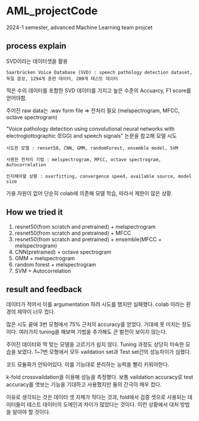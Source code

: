 # AML_projectCode
2024-1 semester, advanced Machine Learning team projcet


## process explain

SVD이라는 데이터셋을 활용

    Saarbrücken Voice Database (SVD) : speech pathology detection dataset, 독일 음성, 1294개 훈련 데이터, 200개 테스트 데이터

적은 수의 데이터를 포함한 SVD 데이터를 가지고 높은 수준의 Accuarcy, F1 score를 얻어야함.


주어진 raw data는 .wav form file  =>  전처리 필요 (melspectrogram, MFCC, octave spectrogram)

"Voice pathology detection using convolutional neural networks with electroglottographic (EGG) and speech signals" 논문을 참고해 모델 시도

    시도한 모델 : renset50, CNN, GMM, randomForest, ensemble model, SVM

    사용한 전처리 기법 : melspectrogram, MFCC, octave spectrogram, Autocorrelation
    
    인지해야할 상황 : overfitting, convergence speed, available source, model size

가용 자원이 없어 단순히 colab에 의존해 모델 학습, 따라서 제한이 많은 상황.


## How we tried it

1. resnet50(from scratch and pretrained) + melspectrogram
2. resnet50(from scratch and pretrained) + MFCC
3. resnet50(from scratch and pretrained) + ensemble(MFCC + melspectrogram)
4. CNN(pretrained) + octave spectrogram
5. GMM + melspectrogram
6. random forest + melspectrogram
7. SVM + Autocorrelation


## result and feedback

데이터가 적어서 이를 argumentation 하려 시도를 했지만 실패했다. colab 이라는 환경의 제약이 너무 컸다.

많은 시도 끝에 3번 모형에서 75% 근처의 accuracy를 얻었다. 기대에 못 미치는 정도이다. 여러가지 tuning을 해보며 기법을 추가해도 큰 발전이 보이지 않는다.

주어진 데이터와 딱 맞는 모델을 고르기가 쉽지 않다. Tuning 과정도 상당히 미숙한 모습을 보였다. 1~7번 모형에서 모두 vaildation set과 Test set간의 성능차이가 심했다.

코드 모듈화가 안되어있다. 이를 기능대로 분리하는 능력을 빨리 키워야한다.

k-fold crossvaildation을 이용해 성능을 측정했다. 보통 vaildation accuracy로 test accuracy를 엿보는 기능을 기대하고 사용했지만 둘의 간극이 매우 컸다. 

이유로 생각되는 것은 데이터 셋 자체가 작다는 것과, fold에서 검증 셋으로 사용되는 데이터들이 테스트 데이터의 도메인과 차이가 많았다는 것이다. 이런 상황에서 대처 방법을 알아야 할 것이다.


